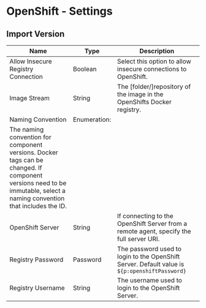 
# OpenShift - Settings

## Import Version


| Name | Type | Description |
| --- | --- | --- |
| Allow Insecure Registry Connection | Boolean | Select this option to allow insecure connections to OpenShift. |
| Image Stream | String | The [folder/]repository of the image in the OpenShifts Docker registry. |
| Naming Convention | Enumeration:
| The naming convention for component versions. Docker tags can be changed. If component versions need to be immutable, select a naming convention that includes the ID. |
| OpenShift Server | String | If connecting to the OpenShift Server from a remote agent, specify the full server URI. |
| Registry Password | Password | The password used to login to the OpenShift Server. Default value is ``${p:openshiftPassword}`` |
| Registry Username | String | The username used to login to the OpenShift Server. |


